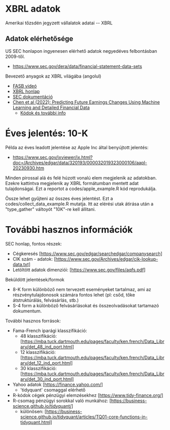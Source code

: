 # XBRL adatok

Amerikai tőzsdén jegyzett vállalatok adatai -- XBRL

## Adatok elérhetősége

US SEC honlapon ingyenesen elérhető adatok negyedéves felbontásban 2009-től.

- https://www.sec.gov/dera/data/financial-statement-data-sets

Bevezető anyagok az XBRL világába (angolul)

- [FASB videó](https://www.fasb.org/academics#section-5)
- [XBRL honlap](https://xbrl.us/home/use/filings-database/)
- [SEC dokumentáció](https://www.sec.gov/files/aqfs.pdf)
- [Chen et al (2022): Predicting Future Earnings Changes Using Machine Learning and Detailed Financial Data](https://onlinelibrary.wiley.com/doi/full/10.1111/1475-679X.12429)
  - [Kódok és további info](https://www.chicagobooth.edu/research/chookaszian/journal-of-accounting-research/online-supplements-and-datasheets/volume-60)


# Éves jelentés: 10-K

Példa az éves leadott jelentése az Apple Inc által benyújtott jelentés:

  - https://www.sec.gov/ixviewer/ix.html?doc=/Archives/edgar/data/320193/000032019323000106/aapl-20230930.htm

Minden pirossal alá és felé húzott vonalú elem megjelenik az adatokban. Ezekre kattintva megjelenik ay XBRL formátumban mentett adat tulajdonságai.
Ezt a reportot a codes/apple_example.R kód reprodukálja.


Össze lehet gyűjteni az összes éves jelentést. Ezt a codes/collect_data_example.R mutatja. Itt az elérési utak átirása után a "type_gather" váltoyót "10K"-re kell állitani.

# További hasznos információk

SEC honlap, fontos részek:

  - Cégkeresés [https://www.sec.gov/edgar/searchedgar/companysearch]
  - CIK szám - adatok: [https://www.sec.gov/Archives/edgar/cik-lookup-data.txt]
  - Letöltött adatok dimenziói: [https://www.sec.gov/files/aqfs.pdf]

Beküldött jelentések/formok

  - 8-K form különböző nem tervezett eseményeket tartalmaz, ami az részvénytulajdonosok számára fontos lehet (pl: csőd, tőke átstruktúrálás, felvásárlás, stb.)
  - S-4 form a különböző felvásárlásokat és összeolvadásokat tartamazó dokumentum.

További hasznos források:

  - Fama-French iparági klasszifikáció: 
      - 48 klasszifikáció: [https://mba.tuck.dartmouth.edu/pages/faculty/ken.french/Data_Library/det_48_ind_port.html]
      - 12 klasszifikáció: [https://mba.tuck.dartmouth.edu/pages/faculty/ken.french/Data_Library/det_12_ind_port.html]
      - 30 klasszifikáció: [https://mba.tuck.dartmouth.edu/pages/faculty/ken.french/Data_Library/det_30_ind_port.html]
  - Yahoo adatok [https://finance.yahoo.com/]
    - 'tidyquant' csomaggal elérhető    
  - R-kódok cégek pénzügyi elemzésekhez [https://www.tidy-finance.org/]
  - R-csomag pénzügyi sorokkal való munkához: [https://business-science.github.io/tidyquant/]
    - különösen: [https://business-science.github.io/tidyquant/articles/TQ01-core-functions-in-tidyquant.html] 
